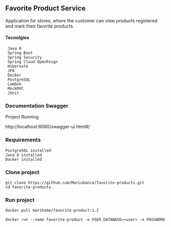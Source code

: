 ## Favorite Product Service

Application for stores, where the customer can view products registered and mark their favorite products.

#### Tecnolgies

```aidl
 Java 8
 Spring Boot
 Spring Security
 Spring Cloud OpenFeign
 Hibernate
 JPA
 Docker
 PostgreSQL
 Lombok
 MockMVC
 JUnit
```

### Documentation Swagger

Project Running

http://localhost:8080/swagger-ui.html#/

### Requirements

```aidl
PostgreSQL installed
Java 8 installed
Docker installed
```

### Clone project
```
git clone https://github.com/MarLubanco/favorite-products.git
cd favorite-products
```


### Run project

```dockerfile
docker pull marthome/favorite-product:1.2

docker run --name favorite-product -e USER_DATABASE=<user> -e PASSWORD_DATABASE=<password> -p 8080:8080 marthome/favorite-product:1.2
```

